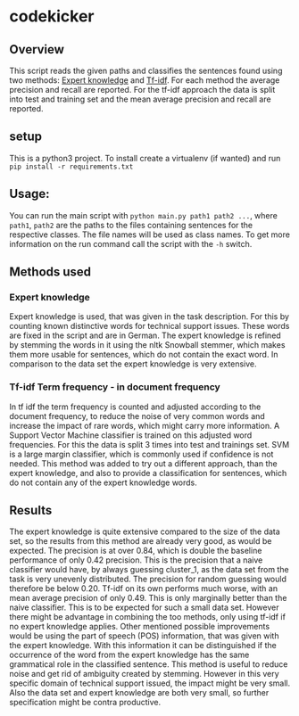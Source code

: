 # codekicker

## Overview
This script reads the given paths and classifies the sentences found using two methods: [Expert knowledge](#expert_knowledge) and [Tf-idf](#tfidf).
For each method the average precision and recall are reported. For the tf-idf approach the data is split into test and training set and the mean average precision and recall are reported.

## setup
This is a python3 project. To install create a virtualenv (if wanted) and run `pip install -r requirements.txt`

## Usage:
You can run the main script with `python main.py path1 path2 ...`, where `path1`, `path2` are the paths to the files containing sentences for the respective classes.
The file names will be used as class names. To get more information on the run command call the script with the `-h` switch.


## Methods used

### <a name="expert_knowledge"></a>Expert knowledge
Expert knowledge is used, that was given in the task description. For this by counting known distinctive words for technical support issues.
 These words are fixed in the script and are in German. The expert knowledge is refined by stemming the words in it using the
 nltk Snowball stemmer, which makes them more usable for sentences, which do not contain the exact word. In comparison to the data set the expert knowledge is very extensive.


### <a name="tfidf"></a>Tf-idf Term frequency - in document frequency
In tf idf the term frequency is counted and adjusted according to the document frequency, to reduce the noise of very common words
and increase the impact of rare words, which might carry more information. A Support Vector Machine classifier is trained on this
 adjusted word frequencies. For this the data is split 3 times into test and trainings set. SVM is a large margin classifier, which
 is commonly used if confidence is not needed. This method was added to try out a different approach, than the expert knowledge, and also to
 provide a classification for sentences, which do not contain any of the expert knowledge words.


## Results
The expert knowledge is quite extensive compared to the size of the data set, so the results from this method are already
very good, as would be expected. The precision is at over 0.84, which is double the baseline performance of only 0.42 precision.
 This is the precision that a naive classifier would have, by always guessing cluster_1, as the data set from the task is very unevenly distributed.
 The precision for random guessing would therefore be below 0.20. Tf-idf on its own performs much worse, with an mean average precision of only 0.49.
 This is only marginally better than the naive classifier. This is to be expected for such a small data set.
  However there might be advantage in combining the too methods, only using tf-idf if no expert knowledge applies.
Other mentioned possible improvements would be using the part of speech (POS) information, that was given with the expert knowledge.
 With this information it can be distinguished if the occurrence of the word from the expert knowledge has the same grammatical role in the
 classified sentence. This method is useful to reduce noise and get rid of ambiguity created by stemming. However in this very specific domain
 of technical support issued, the impact might be very small. Also the data set and expert knowledge are both very small, so further specification might be contra productive.